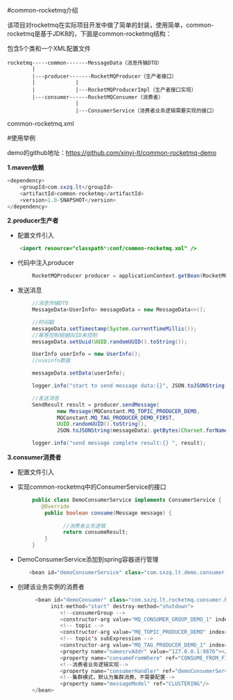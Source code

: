 #common-rocketmq介绍

该项目对rocketmq在实际项目开发中做了简单的封装，使用简单，common-rocketmq是基于JDK8的，下面是common-rocketmq结构：

包含5个类和一个XML配置文件

```
rocketmq-----common-------MessageData（消息传输DTO）
		|
		|---producer-------RocketMQProducer（生产者接口）
		|             |
		|             |---RocketMQProducerImpl（生产者接口实现）
		|---consumer------RocketMQConsumer（消费者）
					  |
					  |---ConsumerService（消费者业务逻辑需要实现的接口）

```



common-rocketmq.xml


#使用举例

demo的github地址：https://github.com/xinyi-lt/common-rocketmq-demo

**1.maven依赖**

```java
<dependency>
	<groupId>com.sxzq.lt</groupId>
	<artifactId>common-rocketmq</artifactId>
	<version>1.0-SNAPSHOT</version>
</dependency>
```


**2.producer生产者**

- 配置文件引入



```java
    <import resource="classpath*:conf/common-rocketmq.xml" />
```


- 代码中注入producer



```java
        RocketMQProducer producer = applicationContext.getBean(RocketMQProducer.class);
```
- 
  发送消息



```java
        //消息传输DTO
        MessageData<UserInfo> messageData = new MessageData<>();

        //时间戳
        messageData.setTimestamp(System.currentTimeMillis());
        //幂等控制根据UUID来控制
        messageData.setUuid(UUID.randomUUID().toString());

        UserInfo userInfo = new UserInfo();
        //useinfo数据

        messageData.setData(userInfo);

        logger.info("start to send message data:{}", JSON.toJSONString(messageData));

        //发送消息
        SendResult result = producer.sendMessage(
                new Message(MQConstant.MQ_TOPIC_PRODUCER_DEMO,
                MQConstant.MQ_TAG_PRODUCER_DEMO_FIRST,
                UUID.randomUUID().toString(),
                JSON.toJSONString(messageData).getBytes(Charset.forName("utf-8"))));

        logger.info("send message complete result:{} ", result);
```


**3.consumer消费者**

- 配置文件引入 <import resource="classpath*:conf/common-rocketmq.xml"/>



- 实现common-rocketmq中的ConsumerService的接口



```java
        public class DemoConsumerService implements ConsumerService {
           @Override
            public boolean consume(Message message) {
   
                  //消费者业务逻辑
                  return consumeResult;
            }
        }
```

- 
  DemoConsumerService添加到spring容器进行管理



```java
       <bean id="demoConsumerService" class="com.sxzq.lt.demo.consumer.DemoConsumerService"/>
```
- 
  创建该业务实例的消费者



```java
         <bean id="demoConsumer" class="com.sxzq.lt.rocketmq.consumer.RocketMQConsumer"
              init-method="start" destroy-method="shutdown">  
                 <!--consumerGroup -->
                 <constructor-arg value="MQ_CONSUMER_GROUP_DEMO_1" index="0"></constructor-arg>
                 <!-- topic -->
                 <constructor-arg value="MQ_TOPIC_PRODUCER_DEMO" index="1"></constructor-arg>
                 <!-- topic's subExpression -->
                 <constructor-arg value="MQ_TAG_PRODUCER_DEMO_1" index="2"></constructor-arg>
                 <property name="namesrvAddr" value="127.0.0.1:9876"></property>
                 <property name="consumeFromWhere" ref="CONSUME_FROM_FIRST_OFFSET"/>
                 <!--消费者业务逻辑实现-->
                 <property name="consumerHandler" ref="demoConsumerService"/>
                 <!--集群模式，默认为集群消费，不需要配置-->
                 <property name="messageModel" ref="CLUSTERING"/>
        </bean>
```

